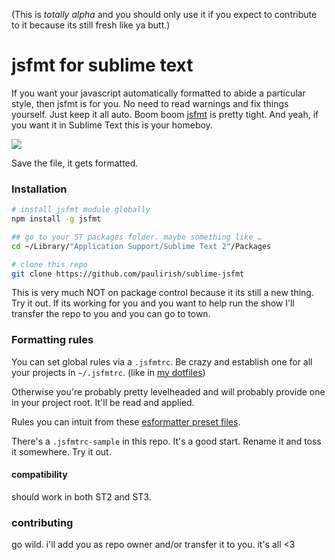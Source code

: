 (This is *totally alpha* and you should only use it if you expect to contribute to it because its still fresh like ya butt.)

# jsfmt for sublime text

If you want your javascript automatically formatted to abide a particular style, then jsfmt is for you.  No need to read warnings and fix things yourself. Just keep it all auto. Boom boom [jsfmt](https://github.com/rdio/jsfmt) is pretty tight. And yeah, if you want it in Sublime Text this is your homeboy.

![](http://i.imgur.com/zkBvQ6X.gif)

Save the file, it gets formatted.

### Installation

```bash
# install jsfmt module globally
npm install -g jsfmt

## go to your ST packages folder. maybe something like …
cd ~/Library/"Application Support/Sublime Text 2"/Packages

# clone this repo
git clone https://github.com/paulirish/sublime-jsfmt
```

This is very much NOT on package control because it its still a new thing. Try it out. If its working for you and you want to help run the show I'll transfer the repo to you and you can go to town. 

### Formatting rules

You can set global rules via a `.jsfmtrc`. Be crazy and establish one for all your projects in `~/.jsfmtrc`. (like in [my dotfiles](https://github.com/paulirish/dotfiles/blob/master/.jsfmtrc))

Otherwise you're probably pretty levelheaded and will probably provide one in your project root. It'll be read and applied.

Rules you can intuit from these [esformatter preset files](https://github.com/millermedeiros/esformatter/tree/master/lib/preset).

There's a `.jsfmtrc-sample` in this repo. It's a good start. Rename it and toss it somewhere. Try it out. 

#### compatibility 

should work in both ST2 and ST3.


### contributing

go wild. i'll add you as repo owner and/or transfer it to you. it's all <3


